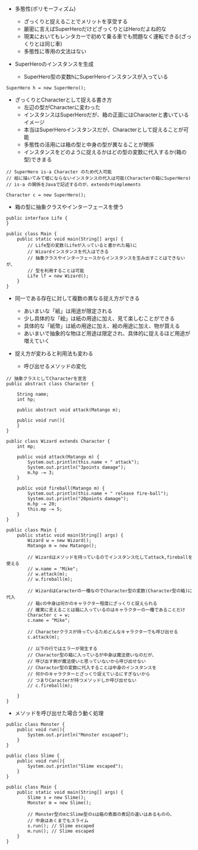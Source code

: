 - 多態性(ポリモーフィズム)
    - ざっくりと捉えることでメリットを享受する
    - 厳密に言えばSuperHeroだけどざっくりとはHeroだよね的な
    - 現実においてもレンタカーで初めて乗る車でも問題なく運転できる(ざっくりとは同じ車)
    - 多態性に専用の文法はない


- SuperHeroのインスタンスを生成
    - SuperHero型の変数hにSuperHeroインスタンスが入っている

```
SuperHero h = new SuperHero();

```

- ざっくりとCharacterとして捉える書き方
    - 左辺の型がCharacterに変わった
    - インスタンスはSuperHeroだが、箱の正面にはCharacterと書いているイメージ
    - 本当はSuperHeroインスタンスだが、Characterとして捉えることが可能
    - 多態性の活用には箱の型と中身の型が異なることが関係
    - インスタンスをどのように捉えるかはどの型の変数に代入するか(箱の型)できまる

```
// SuperHero is-a Character のため代入可能
// 絵に描いてみて嘘にならないインスタンスの代入は可能(Characterの箱にSuperHero)
// is-a の関係をJavaで記述するのが、extendsやimplements

Character c = new SuperHero();

```

- 箱の型に抽象クラスやインターフェースを使う

```
public interface Life {
}

```

```
public class Main {
    public static void main(String[] args) {
        // Life型の変数(Lifeが入っていると書かれた箱)に
        // Wizardインスタンスを代入はできる
        // 抽象クラスやインターフェースからインスタンスを生み出すことはできないが、
        // 型を利用することは可能
        Life lf = new Wizard();
    }
}

```

- 同一である存在に対して複数の異なる捉え方ができる
    - あいまいな「紙」は用途が限定される
    - 少し具体的な「絵」は紙の用途に加え、見て楽しむことができる
    - 具体的な「紙幣」は紙の用途に加え、絵の用途に加え、物が買える
    - あいまいで抽象的な物ほど用途は限定され、具体的に捉えるほど用途が増えていく

- 捉え方が変わると利用法も変わる
    - 呼び出せるメソッドの変化

```
// 抽象クラスとしてCharacterを宣言
public abstract class Character {

    String name;
    int hp;

    public abstract void attack(Matango m);

    public void run(){
    }
}

```

```
public class Wizard extends Character {
    int mp;

    public void attack(Matango m) {
        System.out.println(this.name + " attack");
        System.out.println("3points damage");
        m.hp -= 3;
    }

    public void fireball(Matango m) {
        System.out.println(this.name + " release fire-ball");
        System.out.println("20points damage");
        m.hp -= 20;
        this.mp -= 5;
    }
}
```

```
public class Main {
    public static void main(String[] args) {
        Wizard w = new Wizard();
        Matango m = new Matango();

        // Wizardはメソッドを持っているのでインスタンス化してattack,fireballを使える
        // w.name = "Mike";
        // w.attack(m);
        // w.fireball(m);

        // WizardはCaracterの一種なのでCharacter型の変数(Character型の箱)に代入
        // 箱cの中身は何かのキャラクター程度にざっくりと捉えられる
        // 確実に言えることは箱に入っているのはキャラクターの一種であることだけ
        Character c = w;
        c.name = "Mike";

        // Characterクラスが持っているためどんなキャラクターでも呼び出せる
        c.attack(m);

        // 以下の行ではエラーが発生する
        // Charactor型の箱に入っているが中身は魔法使いなのだが、
        // 呼び出す側が魔法使いと思っていないから呼び出せない
        // Charactor型の変数に代入することは中身のインスタンスを
        // 何かのキャラクターとざっくり捉えているにすぎないから
        // つまりCaracterが持つメソッドしか呼び出せない
        // c.fireball(m);

    }
}

```

- メソッドを呼び出せた場合う動く処理

```
public class Monster {
    public void run(){
        System.out.println("Monster escaped");
    }
}

```

```
public class Slime {
    public void run(){
        System.out.println("Slime escaped");
    }
}

```

```
public class Main {
    public static void main(String[] args) {
        Slime s = new Slime();
        Monster m = new Slime();

        // Monster型のmとSlime型のsは箱の表面の表記の違いはあるものの、
        // 中身はあくまでもスライム
        s.run(); // Slime escaped
        m.run(); // Slime escaped
    }
}

```